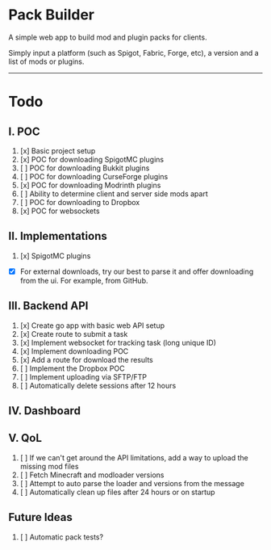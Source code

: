 # Pack Builder
A simple web app to build mod and plugin packs for clients. 

Simply input a platform (such as Spigot, Fabric, Forge, etc), a version and a list of mods or plugins.

---

# Todo

## I. POC

1. [x] Basic project setup
2. [x] POC for downloading SpigotMC plugins
3. [ ] POC for downloading Bukkit plugins
4. [ ] POC for downloading CurseForge plugins
5. [x] POC for downloading Modrinth plugins
6. [ ] Ability to determine client and server side mods apart
7. [ ] POC for downloading to Dropbox
8. [x] POC for websockets

## II. Implementations
1. [x] SpigotMC plugins
  - [x] For external downloads, try our best to parse it and offer downloading from the ui. For example, from GitHub.

## III. Backend API

1. [x] Create go app with basic web API setup
2. [x] Create route to submit a task
3. [x] Implement websocket for tracking task (long unique ID)
4. [x] Implement downloading POC
5. [x] Add a route for download the results
6. [ ] Implement the Dropbox POC
7. [ ] Implement uploading via SFTP/FTP
8. [ ] Automatically delete sessions after 12 hours

## IV. Dashboard

## V. QoL

1. [ ] If we can't get around the API limitations, add a way to upload the
   missing mod files
2. [ ] Fetch Minecraft and modloader versions
3. [ ] Attempt to auto parse the loader and versions from the message
4. [ ] Automatically clean up files after 24 hours or on startup

## Future Ideas

1. [ ] Automatic pack tests?
